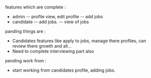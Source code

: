 features which are complete :
- admin
  -- profile view, edit profile
  -- add jobs
- candidate
  -- add jobs.
  -- view of jobs

panding things are :
- Candidates features like apply to jobs, manage there profiles, can review there growth and all...
- Need to complete interviewing part also

pending work from :
- start working from candidates profile, adding jobs.


